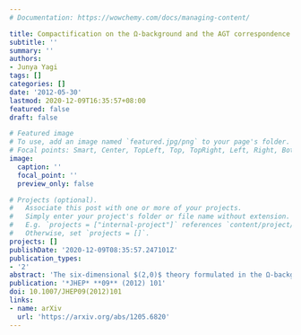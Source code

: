 ```yaml
---
# Documentation: https://wowchemy.com/docs/managing-content/

title: Compactification on the Ω-background and the AGT correspondence
subtitle: ''
summary: ''
authors:
- Junya Yagi
tags: []
categories: []
date: '2012-05-30'
lastmod: 2020-12-09T16:35:57+08:00
featured: false
draft: false

# Featured image
# To use, add an image named `featured.jpg/png` to your page's folder.
# Focal points: Smart, Center, TopLeft, Top, TopRight, Left, Right, BottomLeft, Bottom, BottomRight.
image:
  caption: ''
  focal_point: ''
  preview_only: false

# Projects (optional).
#   Associate this post with one or more of your projects.
#   Simply enter your project's folder or file name without extension.
#   E.g. `projects = ["internal-project"]` references `content/project/deep-learning/index.md`.
#   Otherwise, set `projects = []`.
projects: []
publishDate: '2020-12-09T08:35:57.247101Z'
publication_types:
- '2'
abstract: 'The six-dimensional $(2,0)$ theory formulated in the Ω-background gives rise to two-dimensional effective degrees of freedom. By compactifying the theory on the circle fibers of two cigar-like manifolds, we find that a natural candidate for the effective theory is a chiral gauged WZW model. The symmetry algebra of the model contains the W-algebra that appears on the two-dimensional side of the AGT correspondence. We show that the expectation values of its currents determine the Seiberg–Witten curve of the four-dimensional side.'
publication: '*JHEP* **09** (2012) 101'
doi: 10.1007/JHEP09(2012)101
links:
- name: arXiv
  url: 'https://arxiv.org/abs/1205.6820'
---
```

